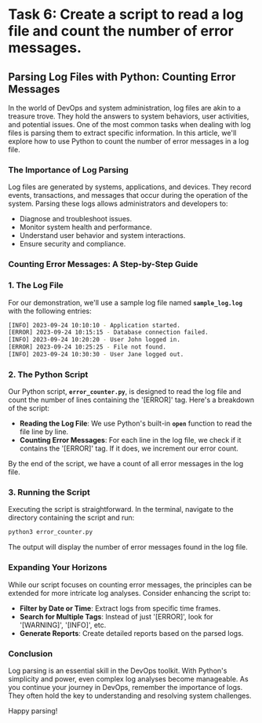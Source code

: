 # Task 6: Create a script to read a log file and count the number of error messages.

## **Parsing Log Files with Python: Counting Error Messages**

In the world of DevOps and system administration, log files are akin to a treasure trove. They hold the answers to system behaviors, user activities, and potential issues. One of the most common tasks when dealing with log files is parsing them to extract specific information. In this article, we'll explore how to use Python to count the number of error messages in a log file.

### **The Importance of Log Parsing**

Log files are generated by systems, applications, and devices. They record events, transactions, and messages that occur during the operation of the system. Parsing these logs allows administrators and developers to:

- Diagnose and troubleshoot issues.
- Monitor system health and performance.
- Understand user behavior and system interactions.
- Ensure security and compliance.

### **Counting Error Messages: A Step-by-Step Guide**

### **1. The Log File**

For our demonstration, we'll use a sample log file named **`sample_log.log`** with the following entries:

```bash
[INFO] 2023-09-24 10:10:10 - Application started.
[ERROR] 2023-09-24 10:15:15 - Database connection failed.
[INFO] 2023-09-24 10:20:20 - User John logged in.
[ERROR] 2023-09-24 10:25:25 - File not found.
[INFO] 2023-09-24 10:30:30 - User Jane logged out.
```

### **2. The Python Script**

Our Python script, **`error_counter.py`**, is designed to read the log file and count the number of lines containing the '[ERROR]' tag. Here's a breakdown of the script:

- **Reading the Log File**: We use Python's built-in **`open`** function to read the file line by line.
- **Counting Error Messages**: For each line in the log file, we check if it contains the '[ERROR]' tag. If it does, we increment our error count.

By the end of the script, we have a count of all error messages in the log file.

### **3. Running the Script**

Executing the script is straightforward. In the terminal, navigate to the directory containing the script and run:

```bash
python3 error_counter.py
```

The output will display the number of error messages found in the log file.

### **Expanding Your Horizons**

While our script focuses on counting error messages, the principles can be extended for more intricate log analyses. Consider enhancing the script to:

- **Filter by Date or Time**: Extract logs from specific time frames.
- **Search for Multiple Tags**: Instead of just '[ERROR]', look for '[WARNING]', '[INFO]', etc.
- **Generate Reports**: Create detailed reports based on the parsed logs.

### **Conclusion**

Log parsing is an essential skill in the DevOps toolkit. With Python's simplicity and power, even complex log analyses become manageable. As you continue your journey in DevOps, remember the importance of logs. They often hold the key to understanding and resolving system challenges.

Happy parsing!